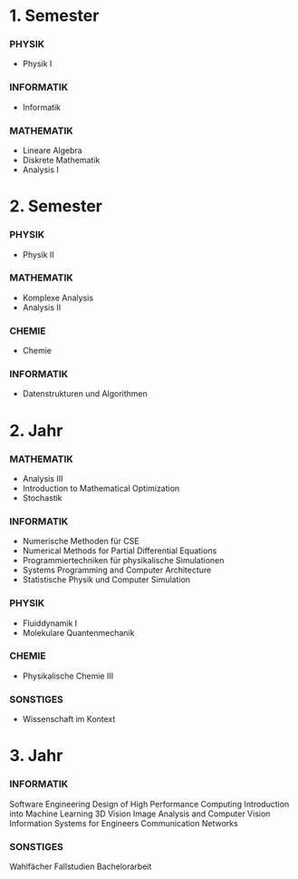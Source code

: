 # 1. Semester
### PHYSIK
* Physik I
### INFORMATIK
* Informatik
### MATHEMATIK
* Lineare Algebra
* Diskrete Mathematik
* Analysis I

# 2. Semester
### PHYSIK
* Physik II
### MATHEMATIK
* Komplexe Analysis
* Analysis II
### CHEMIE
* Chemie
### INFORMATIK
* Datenstrukturen und Algorithmen

# 2. Jahr
### MATHEMATIK
* Analysis III
* Introduction to Mathematical Optimization
* Stochastik
### INFORMATIK
* Numerische Methoden für CSE
* Numerical Methods for Partial Differential Equations
* Programmiertechniken für physikalische Simulationen
* Systems Programming and Computer Architecture
* Statistische Physik und Computer Simulation
### PHYSIK
* Fluiddynamik I
* Molekulare Quantenmechanik
### CHEMIE
* Physikalische Chemie III
### SONSTIGES
* Wissenschaft im Kontext

# 3. Jahr
### INFORMATIK
Software Engineering
Design of High Performance Computing
Introduction into Machine Learning
3D Vision
Image Analysis and Computer Vision
Information Systems for Engineers
Communication Networks
### SONSTIGES
Wahlfächer
Fallstudien
Bachelorarbeit
